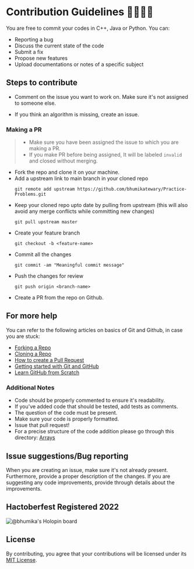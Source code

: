 # Contribution Guidelines 👩‍💻👨‍💻

You are free to commit your codes in C++, Java or Python. You can:
- Reporting a bug
- Discuss the current state of the code
- Submit a fix
- Propose new features
- Upload documentations or notes of a specific subject

## Steps to contribute

* Comment on the issue you want to work on. Make sure it's not assigned to someone else.

* If you think an algorithm is missing, create an issue.

### Making a PR

> - Make sure you have been assigned the issue to which you are making a PR.
> - If you make PR before being assigned, It will be labeled `invalid` and closed without merging.

* Fork the repo and clone it on your machine.
* Add a upstream link to main branch in your cloned repo
    ```
    git remote add upstream https://github.com/bhumikatewary/Practice-Problems.git
    ```
* Keep your cloned repo upto date by pulling from upstream (this will also avoid any merge conflicts while committing new changes)
    ```
    git pull upstream master
    ```
* Create your feature branch
    ```
    git checkout -b <feature-name>
    ```
* Commit all the changes
    ```
    git commit -am "Meaningful commit message"
    ```
* Push the changes for review
    ```
    git push origin <branch-name>
    ```
* Create a PR from the repo on Github.

## For more help
You can refer to the following articles on basics of Git and Github, in case you are stuck:
- [Forking a Repo](https://help.github.com/en/github/getting-started-with-github/fork-a-repo)
- [Cloning a Repo](https://help.github.com/en/desktop/contributing-to-projects/creating-an-issue-or-pull-request)
- [How to create a Pull Request](https://opensource.com/article/19/7/create-pull-request-github)
- [Getting started with Git and GitHub](https://towardsdatascience.com/getting-started-with-git-and-github-6fcd0f2d4ac6)
- [Learn GitHub from Scratch](https://lab.github.com/githubtraining/introduction-to-github)

### Additional Notes

* Code should be properly commented to ensure it's readability.
* If you've added code that should be tested, add tests as comments. 
* The question of the code must be present.
* Make sure your code is properly formatted.
* Issue that pull request!
* For a precise structure of the code addition please go through this directory: [Arrays](https://github.com/bhumikatewary/Practice-Problems/tree/main/Arrays/C%2B%2B)

## Issue suggestions/Bug reporting

When you are creating an issue, make sure it's not already present. Furthermore, provide a proper description of the changes. If you are suggesting any code improvements, provide through details about the improvements.




## Hactoberfest Registered 2022
![@bhumika's Holopin board](https://holopin.io/api/user/board?user=bhumika)

## License

By contributing, you agree that your contributions will be licensed under its  [MIT License](http://choosealicense.com/licenses/mit/).



